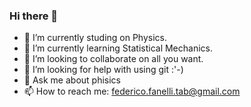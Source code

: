 ### Hi there 👋

- 🔭 I’m currently studing on Physics.
- 🌱 I’m currently learning Statistical Mechanics.
- 👯 I’m looking to collaborate on all you want.
- 🤔 I’m looking for help with using git :'-)
- 💬 Ask me about phisics
- 📫 How to reach me: federico.fanelli.tab@gmail.com

